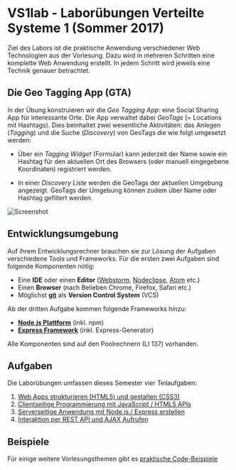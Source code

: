 # VS1lab - Laborübungen Verteilte Systeme 1 (Sommer 2017)
Ziel des Labors ist die praktische Anwendung verschiedener Web Technologien aus der Vorlesung. Dazu wird in mehreren Schritten eine komplette Web Anwendung erstellt. In jedem Schritt wird jeweils eine Technik genauer betrachtet.

## Die Geo Tagging App (GTA)
In der Übung konstruieren wir die *Geo Tagging App*: eine Social Sharing App für interessante Orte. Die App verwaltet dabei *GeoTags* (= Locations mit Hashtags). Dies beinhaltet zwei wesentliche Aktivitäten: das Anlegen (*Tagging*) und die Suche (*Discovery*) von GeoTags die wie folgt umgesetzt werden:

- Über ein *Tagging Widget* (Formular) kann jederzeit der Name sowie ein Hashtag für den aktuellen Ort des Browsers (oder manuell eingegebene Koordinaten) registriert werden.

- In einer *Discovery Liste* werden die GeoTags der aktuellen Umgebung angezeigt. GeoTags der Umgebung können zudem über Name oder Hashtag gefiltert werden.

![Screenshot](https://github.com/zirpins/vs1lab/blob/master/gta-screen.png)

## Entwicklungsumgebung
Auf ihrem Entwicklungsrechner brauchen sie zur Lösung der Aufgaben verschiedene Tools und Frameworks. Für die ersten zwei Aufgaben sind folgende Komponenten nötig:

- Eine **IDE** oder einen **Editor** ([Webstorm](https://www.jetbrains.com/webstorm/), [Nodeclipse](http://www.nodeclipse.org), [Atom](https://atom.io) etc.)
- Einen **Browser** (nach Belieben Chrome, Firefox, Safari etc.)
- Möglichst [**git**](https://help.github.com/articles/set-up-git/) als **Version Control System** (VCS)

Ab der dritten Aufgabe kommen folgende Frameworks hinzu:

- [**Node.js Plattform**](https://nodejs.org) (inkl. npm)
- [**Express Framework**](http://expressjs.com) (inkl. Express-Generator)

Alle Komponenten sind auf den Poolrechnern (LI 137) vorhanden.

## Aufgaben
Die Laborübungen umfassen dieses Semester vier Teilaufgaben:

1. [Web Apps strukturieren (HTML5) und gestalten (CSS3) ](Aufgabe1/README.md)
2. [Clientseitige Programmierung mit JavaScript / HTML5 APIs](Aufgabe2/README.md)
3. [Serverseitige Anwendung mit Node.js / Express erstellen](Aufgabe3/README.md)
4. [Interaktion per REST API und AJAX Aufrufen](Aufgabe4/README.md)

## Beispiele
Für einige weitere Vorlesungsthemen gibt es [praktische Code-Beispiele](Beispiele/README.md)
